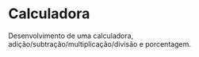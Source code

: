 # Calculadora
Desenvolvimento de uma calculadora, adição/subtração/multiplicação/divisão e porcentagem. 
